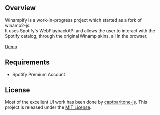 ## Overview
Winampify is a work-in-progress project which started as a fork of winamp2-js. <br>
It uses Spotify's WebPlaybackAPI and allows the user to interact with the Spotify catalog, through the original Winamp skins, all in the browser.<br><br>
<a href="http://winampify.io/">Demo</a>

## Requirements
* Spotify Premium Account

## License

Most of the excellent UI work has been done by <a href="https://github.com/captbaritone">captbaritone-js</a>.
This project is released under the [MIT License](LICENSE.txt).
